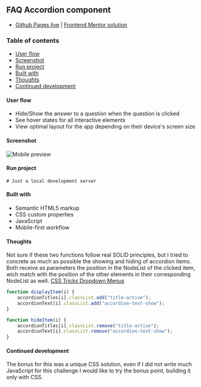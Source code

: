 ## FAQ Accordion component
- [Github Pages live](https://alexcumplido.github.io/frontend-mentor/faq-accordion/) | [Frontend Mentor solution](https://www.frontendmentor.io/solutions/js-accordion-component-U8k7rbRFtj)

### Table of contents
- [User flow](#user-flow)
- [Screenshot](#screenshot)
- [Run project](#run-project)
- [Built with](#built-with)
- [Thoughts](#thoughts)
- [Continued development](#continued-development)

#### User flow
- Hide/Show the answer to a question when the question is clicked
- See hover states for all interactive elements
- View optimal layout for the app depending on their device's screen size

#### Screenshot
![Mobile preview](./design/mobile-design.jpg)

#### Run project
```
# Just a local development server
```

#### Built with
- Semantic HTML5 markup
- CSS custom properties
- JavaScript
- Mobile-first workflow

#### Thoughts
Not sure if these two functions follow real SOLID principles, but I tried to concrete as much as possible the showing and hiding of accordion items. Both receive as parameters the position in the NodeList of the clicked item, wich match with the position of the other elements in their corresponding NodeList as well. [CSS Tricks Dropdown Menus](https://css-tricks.com/solved-with-css-dropdown-menus/)

```js
function displayItem(i) {
    accordionTitles[i].classList.add("title-active");
    accordionText[i].classList.add("accordion-text-show");
}

function hideItem(i) {
    accordionTitles[i].classList.remove("title-active");
    accordionText[i].classList.remove("accordion-text-show");
}
```

#### Continued development
The bonus for this was a unique CSS solution, even if I did not write much JavaScript for this challenge I would like to try the bonus point, building it only with CSS.